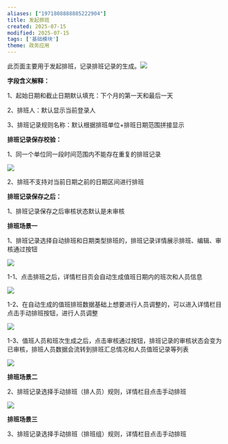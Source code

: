 ```yaml
---
aliases: ["1971808888885222904"]
title: 发起排班
created: 2025-07-15
modified: 2025-07-15
tags: ['基础模块']
theme: 政务应用
---
```


此页面主要用于发起排班，记录排班记录的生成。![](https://myhelpdoc.oss-cn-heyuan.aliyuncs.com/mdimages/f3c2abac70b3a2407be129a26f8dec69.jpg)

**字段含义解释：**

1、起始日期和截止日期默认填充：下个月的第一天和最后一天

2、排班人：默认显示当前登录人

3、排班记录规则名称：默认根据排班单位+排班日期范围拼接显示

**排班记录保存校验：**

1、同一个单位同一段时间范围内不能存在重复的排班记录

![](https://myhelpdoc.oss-cn-heyuan.aliyuncs.com/mdimages/f598b4bfd758d456503fefd1caad9c95.jpg)

2、排班不支持对当前日期之前的日期区间进行排班

**排班记录保存之后：**

1、排班记录保存之后审核状态默认是未审核

**排班场景一**

1、排班记录选择自动排班和日期类型排班的，排班记录详情展示排班、编辑、审核通过按钮

![](https://myhelpdoc.oss-cn-heyuan.aliyuncs.com/mdimages/38eeb8b3071dc54bb3004ba9f5562cfe.jpg)

1-1、点击排班之后，详情栏目页会自动生成值班日期内的班次和人员信息

![](https://myhelpdoc.oss-cn-heyuan.aliyuncs.com/mdimages/baaf9b5d9991bf1b57e7db5a6ed88b42.jpg)

1-2、在自动生成的值班排班数据基础上想要进行人员调整的，可以进入详情栏目点击手动排班按钮，进行人员调整

![](https://myhelpdoc.oss-cn-heyuan.aliyuncs.com/mdimages/d526dc01bf7419aaabec2aa84325560a.jpg)

1-3、值班人员和班次生成之后，点击审核通过按钮，排班记录的审核状态会变为已审核，排班人员数据会流转到排班汇总情况和人员值班记录等列表

![](https://myhelpdoc.oss-cn-heyuan.aliyuncs.com/mdimages/6db21388e86c8a2496aab95e2891a369.jpg)

**排班场景二**

2、排班记录选择手动排班（排人员）规则，详情栏目点击手动排班

![](https://myhelpdoc.oss-cn-heyuan.aliyuncs.com/mdimages/5fd47d10198f3b510da49c1f720e69a0.jpg)

**排班场景三**

3、排班记录选择手动排班（排班组）规则，详情栏目点击手动排班

